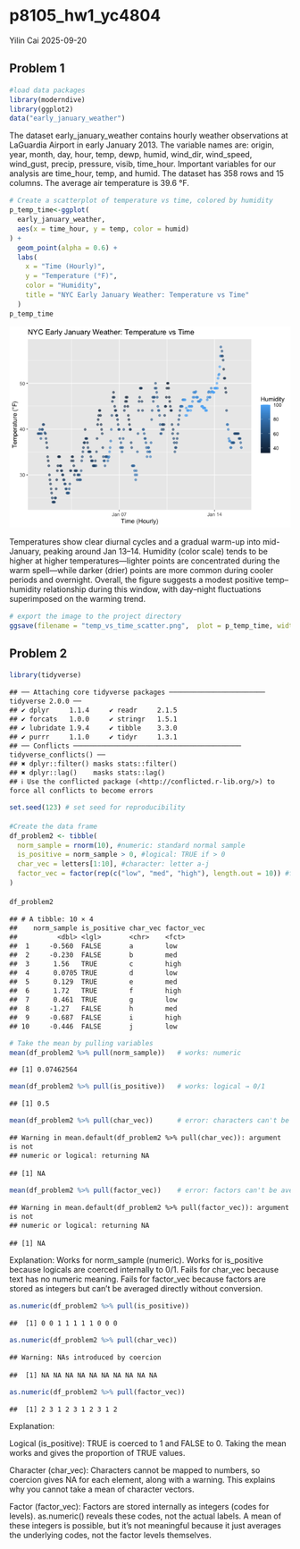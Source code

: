 p8105_hw1_yc4804
================
Yilin Cai
2025-09-20

## Problem 1

``` r
#load data packages
library(moderndive)
library(ggplot2)
data("early_january_weather")
```

The dataset early_january_weather contains hourly weather observations
at LaGuardia Airport in early January 2013. The variable names are:
origin, year, month, day, hour, temp, dewp, humid, wind_dir, wind_speed,
wind_gust, precip, pressure, visib, time_hour. Important variables for
our analysis are time_hour, temp, and humid. The dataset has 358 rows
and 15 columns. The average air temperature is 39.6 °F.

``` r
# Create a scatterplot of temperature vs time, colored by humidity
p_temp_time<-ggplot(
  early_january_weather,
  aes(x = time_hour, y = temp, color = humid)
) +
  geom_point(alpha = 0.6) +
  labs(
    x = "Time (Hourly)",
    y = "Temperature (°F)",
    color = "Humidity",
    title = "NYC Early January Weather: Temperature vs Time"
  ) 
p_temp_time
```

![](p8105_hw1_yc4804_files/figure-gfm/unnamed-chunk-2-1.png)<!-- -->

Temperatures show clear diurnal cycles and a gradual warm-up into
mid-January, peaking around Jan 13–14. Humidity (color scale) tends to
be higher at higher temperatures—lighter points are concentrated during
the warm spell—while darker (drier) points are more common during cooler
periods and overnight. Overall, the figure suggests a modest positive
temp–humidity relationship during this window, with day–night
fluctuations superimposed on the warming trend.

``` r
# export the image to the project directory
ggsave(filename = "temp_vs_time_scatter.png",  plot = p_temp_time, width = 7, height = 5, dpi = 300)
```

## Problem 2

``` r
library(tidyverse)
```

    ## ── Attaching core tidyverse packages ──────────────────────── tidyverse 2.0.0 ──
    ## ✔ dplyr     1.1.4     ✔ readr     2.1.5
    ## ✔ forcats   1.0.0     ✔ stringr   1.5.1
    ## ✔ lubridate 1.9.4     ✔ tibble    3.3.0
    ## ✔ purrr     1.1.0     ✔ tidyr     1.3.1
    ## ── Conflicts ────────────────────────────────────────── tidyverse_conflicts() ──
    ## ✖ dplyr::filter() masks stats::filter()
    ## ✖ dplyr::lag()    masks stats::lag()
    ## ℹ Use the conflicted package (<http://conflicted.r-lib.org/>) to force all conflicts to become errors

``` r
set.seed(123) # set seed for reproducibility

#Create the data frame
df_problem2 <- tibble(
  norm_sample = rnorm(10), #numeric: standard normal sample
  is_positive = norm_sample > 0, #logical: TRUE if > 0
  char_vec = letters[1:10], #character: letter a-j
  factor_vec = factor(rep(c("low", "med", "high"), length.out = 10)) #factor with 3 levels
)

df_problem2
```

    ## # A tibble: 10 × 4
    ##    norm_sample is_positive char_vec factor_vec
    ##          <dbl> <lgl>       <chr>    <fct>     
    ##  1     -0.560  FALSE       a        low       
    ##  2     -0.230  FALSE       b        med       
    ##  3      1.56   TRUE        c        high      
    ##  4      0.0705 TRUE        d        low       
    ##  5      0.129  TRUE        e        med       
    ##  6      1.72   TRUE        f        high      
    ##  7      0.461  TRUE        g        low       
    ##  8     -1.27   FALSE       h        med       
    ##  9     -0.687  FALSE       i        high      
    ## 10     -0.446  FALSE       j        low

``` r
# Take the mean by pulling variables
mean(df_problem2 %>% pull(norm_sample))   # works: numeric
```

    ## [1] 0.07462564

``` r
mean(df_problem2 %>% pull(is_positive))   # works: logical → 0/1
```

    ## [1] 0.5

``` r
mean(df_problem2 %>% pull(char_vec))      # error: characters can't be averaged
```

    ## Warning in mean.default(df_problem2 %>% pull(char_vec)): argument is not
    ## numeric or logical: returning NA

    ## [1] NA

``` r
mean(df_problem2 %>% pull(factor_vec))    # error: factors can't be averaged
```

    ## Warning in mean.default(df_problem2 %>% pull(factor_vec)): argument is not
    ## numeric or logical: returning NA

    ## [1] NA

Explanation: Works for norm_sample (numeric). Works for is_positive
because logicals are coerced internally to 0/1. Fails for char_vec
because text has no numeric meaning. Fails for factor_vec because
factors are stored as integers but can’t be averaged directly without
conversion.

``` r
as.numeric(df_problem2 %>% pull(is_positive))
```

    ##  [1] 0 0 1 1 1 1 1 0 0 0

``` r
as.numeric(df_problem2 %>% pull(char_vec))
```

    ## Warning: NAs introduced by coercion

    ##  [1] NA NA NA NA NA NA NA NA NA NA

``` r
as.numeric(df_problem2 %>% pull(factor_vec))
```

    ##  [1] 2 3 1 2 3 1 2 3 1 2

Explanation:

Logical (is_positive): TRUE is coerced to 1 and FALSE to 0. Taking the
mean works and gives the proportion of TRUE values.

Character (char_vec): Characters cannot be mapped to numbers, so
coercion gives NA for each element, along with a warning. This explains
why you cannot take a mean of character vectors.

Factor (factor_vec): Factors are stored internally as integers (codes
for levels). as.numeric() reveals these codes, not the actual labels. A
mean of these integers is possible, but it’s not meaningful because it
just averages the underlying codes, not the factor levels themselves.
